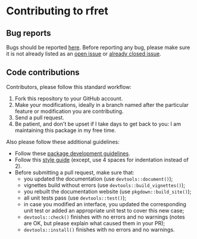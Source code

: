 # Contributing to rfret

## Bug reports

Bugs should be reported [here][bugs]. Before reporting any bug, please make sure
it is not already listed as an [open issue][open-issues] or
[already closed issue][closed-issues].

## Code contributions

Contributors, please follow this standard workflow:

1. Fork this repository to your GitHub account.
2. Make your modifications, ideally in a branch named after the particular
   feature or modification you are contributing.
3. Send a pull request.
4. Be patient, and don't be upset if I take days to get back to you: I am
   maintaining this package in my free time.

Also please follow these additional guidelines:

- Follow these [package development guidelines][r-pkg].
- Follow this [style guide][style-guide] (except, use 4 spaces for indentation
  instead of 2).
- Before submitting a pull request, make sure that:
    * you updated the documentation (use `devtools::document()`);
    * vignettes build without errors (use `devtools::build_vignettes()`);
    * you rebuilt the documentation website (use `pkgdown::build_site()`);
    * all unit tests pass (use `devtools::test()`);
    * in case you modified an interface, you updated the corresponding unit test
      or added an appropriate unit test to cover this new case;
    * `devtools::check()` finishes with no errors and no warnings (notes are OK,
      but please explain what caused them in your PR);
    * `devtools::install()` finishes with no errors and no warnings.


[r-pkg]: http://r-pkgs.had.co.nz
[bugs]: https://github.com/Guilz/rfret/issues/new
[open-issues]: https://github.com/Guilz/rfret/issues
[closed-issues]: https://github.com/Guilz/rfret/issues?q=is%3Aissue+is%3Aclosed
[style-guide]: http://adv-r.had.co.nz/Style.html

